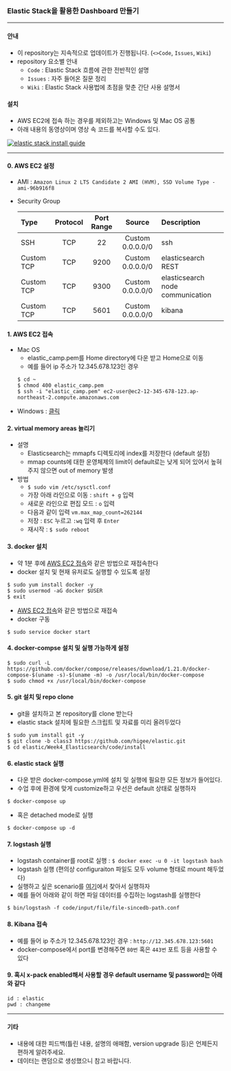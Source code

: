 ### Elastic Stack을 활용한 Dashboard 만들기
---

#### 안내

* 이 repository는 지속적으로 업데이트가 진행됩니다. (`<>Code`, `Issues`, `Wiki`)
* repository 요소별 안내
    * `Code` : Elastic Stack 흐름에 관한 전반적인 설명
    * `Issues` : 자주 들어온 질문 정리
    * `Wiki` : Elastic Stack 사용법에 초점을 맞춘 간단 사용 설명서

#### 설치

* AWS EC2에 접속 하는 경우를 제외하고는 Windows 및 Mac OS 공통
* 아래 내용의 동영상이며 영상 속 코드를 복사할 수도 있다. 

[![elastic stack install guide](https://asciinema.org/a/176392.png)](https://asciinema.org/a/176392)

----

#### 0. AWS EC2 설정
* AMI : `Amazon Linux 2 LTS Candidate 2 AMI (HVM), SSD Volume Type - ami-96b916f8`
* Security Group
   
    | Type        | Protocol           | Port Range  | Source | Description
    | :------------- |:-------------:| :-----:| :----: | :---|
    | SSH      | TCP | 22 | Custom 0.0.0.0/0 | ssh
    | Custom TCP      | TCP | 9200 | Custom 0.0.0.0/0 | elasticsearch REST
    | Custom TCP      | TCP | 9300 | Custom 0.0.0.0/0 | elasticsearch node communication
    | Custom TCP      | TCP | 5601 | Custom 0.0.0.0/0 | kibana

#### 1. AWS EC2 접속

* Mac OS
    * elastic_camp.pem를 Home directory에 다운 받고 Home으로 이동
    * 예를 들어 ip 주소가 12.345.678.123인 경우
    ```
    $ cd ~
    $ chmod 400 elastic_camp.pem
    $ ssh -i "elastic_camp.pem" ec2-user@ec2-12-345-678-123.ap-northeast-2.compute.amazonaws.com
    ```
* Windows : [클릭](https://github.com/higee/elastic/wiki/AWS-EC2-Instance-%EC%83%9D%EC%84%B1-%EB%B0%8F-%EC%A0%91%EC%86%8D#connect-windows)

#### 2. virtual memory areas 늘리기
* 설명
    * Elasticsearch는 mmapfs 디렉토리에 index를 저장한다 (default 설정)
    * mmap counts에 대한 운영체제의 limit이 default로는 낮게 되어 있어서 높혀주지 않으면 out of memory 발생    
* 방법
    * `$ sudo vim /etc/sysctl.conf`
    * 가장 아래 라인으로 이동 : `shift + g` 입력
    * 새로운 라인으로 편집 모드 : `o` 입력
    * 다음과 같이 입력 `vm.max_map_count=262144`
    * 저장 : `ESC` 누르고 `:wq` 입력 후 `Enter`
    * 재시작 : `$ sudo reboot`

#### 3. docker 설치
* 약 1분 후에 [AWS EC2 접속](#ec2)와 같은 방법으로 재접속한다
* docker 설치 및 현재 유저로도 실행할 수 있도록 설정
```
$ sudo yum install docker -y
$ sudo usermod -aG docker $USER
$ exit
```
* [AWS EC2 접속](#ec2)와 같은 방법으로 재접속
* docker 구동

```$ sudo service docker start```

#### 4. docker-compse 설치 및 실행 가능하게 설정
```
$ sudo curl -L https://github.com/docker/compose/releases/download/1.21.0/docker-compose-$(uname -s)-$(uname -m) -o /usr/local/bin/docker-compose
$ sudo chmod +x /usr/local/bin/docker-compose
```

<a name='git'></a>
#### 5. git 설치 및 repo clone
* git을 설치하고 본 repository를 clone 받는다
* elastic stack 설치에 필요한 스크립트 및 자료를 미리 올려두었다

```
$ sudo yum install git -y
$ git clone -b class3 https://github.com/higee/elastic.git
$ cd elastic/Week4_Elasticsearch/code/install
```

#### 6. elastic stack 실행
* 다운 받은 docker-compose.yml에 설치 및 실행에 필요한 모든 정보가 들어있다.
* 수업 후에 환경에 맞게 customize하고 우선은 default 상태로 실행하자

```
$ docker-compose up 
```

* 혹은 detached mode로 실행
```
$ docker-compose up -d
```

#### 7. logstash 실행
* logstash container를 root로 실행 : `$ docker exec -u 0 -it logstash bash`
* logstash 실행 (편의상 configuraiton 파일도 모두 volume 형태로 mount 해두었다)
* 실행하고 싶은 scenario를 [여기](https://github.com/higee/elastic/blob/class3/Week5_Logstash/code/logstash.md)에서 찾아서 실행하자
* 예를 들어 아래와 같이 하면 파일 데이터를 수집하는 logstash를 실행한다 
```
$ bin/logstash -f code/input/file/file-sincedb-path.conf
```

#### 8. Kibana 접속
* 예를 들어 ip 주소가 12.345.678.123인 경우 : `http://12.345.678.123:5601`
* docker-compose에서 port를 변경해주면 `80번` 혹은 `443번` 포트 등을 사용할 수 있다

#### 9. 혹시 x-pack enabled해서 사용할 경우 default username 및 password는 아래와 같다
```
id : elastic
pwd : changeme
```
---

#### 기타

* 내용에 대한 피드백(틀린 내용, 설명의 애매함, version upgrade 등)은 언제든지 편하게 알려주세요.
* 데이터는 랜덤으로 생성했으니 참고 바랍니다.
